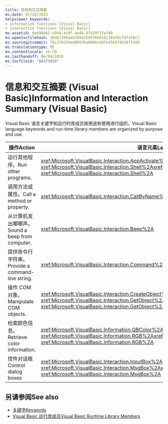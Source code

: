```yaml
---
title: 信息和交互摘要
ms.date: 07/20/2015
helpviewer_keywords:
- information functions [Visual Basic]
- interaction functions [Visual Basic]
ms.assetid: 6e698461-e944-4c0f-ae48-87429f1fe740
ms.openlocfilehash: 36d67789a8d399a359556bb56c30334cf6faf8c7
ms.sourcegitcommit: f8c270376ed905f6a8896ce0fe25b4f4b38ff498
ms.translationtype: MT
ms.contentlocale: zh-CN
ms.lasthandoff: 06/04/2020
ms.locfileid: "84373650"
---
```

# <a name="information-and-interaction-summary-visual-basic"></a><span data-ttu-id="713fb-102">信息和交互摘要 (Visual Basic)</span><span class="sxs-lookup"><span data-stu-id="713fb-102">Information and Interaction Summary (Visual Basic)</span></span>
<span data-ttu-id="713fb-103">Visual Basic 语言关键字和运行时库成员按用途和使用进行组织。</span><span class="sxs-lookup"><span data-stu-id="713fb-103">Visual Basic language keywords and run-time library members are organized by purpose and use.</span></span>  
  
|<span data-ttu-id="713fb-104">操作</span><span class="sxs-lookup"><span data-stu-id="713fb-104">Action</span></span>|<span data-ttu-id="713fb-105">语言元素</span><span class="sxs-lookup"><span data-stu-id="713fb-105">Language element</span></span>|  
|------------|----------------------|  
|<span data-ttu-id="713fb-106">运行其他程序。</span><span class="sxs-lookup"><span data-stu-id="713fb-106">Run other programs.</span></span>|<span data-ttu-id="713fb-107"><xref:Microsoft.VisualBasic.Interaction.AppActivate%2A>, <xref:Microsoft.VisualBasic.Interaction.Shell%2A></span><span class="sxs-lookup"><span data-stu-id="713fb-107"><xref:Microsoft.VisualBasic.Interaction.AppActivate%2A>, <xref:Microsoft.VisualBasic.Interaction.Shell%2A></span></span>|  
|<span data-ttu-id="713fb-108">调用方法或属性。</span><span class="sxs-lookup"><span data-stu-id="713fb-108">Call a method or property.</span></span>|<xref:Microsoft.VisualBasic.Interaction.CallByName%2A>|  
|<span data-ttu-id="713fb-109">从计算机发出嘟嘟声。</span><span class="sxs-lookup"><span data-stu-id="713fb-109">Sound a beep from computer.</span></span>|<xref:Microsoft.VisualBasic.Interaction.Beep%2A>|  
|<span data-ttu-id="713fb-110">提供命令行字符串。</span><span class="sxs-lookup"><span data-stu-id="713fb-110">Provide a command-line string.</span></span>|<xref:Microsoft.VisualBasic.Interaction.Command%2A>|  
|<span data-ttu-id="713fb-111">操作 COM 对象。</span><span class="sxs-lookup"><span data-stu-id="713fb-111">Manipulate COM objects.</span></span>|<span data-ttu-id="713fb-112"><xref:Microsoft.VisualBasic.Interaction.CreateObject%2A>, <xref:Microsoft.VisualBasic.Interaction.GetObject%2A></span><span class="sxs-lookup"><span data-stu-id="713fb-112"><xref:Microsoft.VisualBasic.Interaction.CreateObject%2A>, <xref:Microsoft.VisualBasic.Interaction.GetObject%2A></span></span>|  
|<span data-ttu-id="713fb-113">检索颜色信息。</span><span class="sxs-lookup"><span data-stu-id="713fb-113">Retrieve color information.</span></span>|<span data-ttu-id="713fb-114"><xref:Microsoft.VisualBasic.Information.QBColor%2A>, <xref:Microsoft.VisualBasic.Information.RGB%2A></span><span class="sxs-lookup"><span data-stu-id="713fb-114"><xref:Microsoft.VisualBasic.Information.QBColor%2A>, <xref:Microsoft.VisualBasic.Information.RGB%2A></span></span>|  
|<span data-ttu-id="713fb-115">控件对话框</span><span class="sxs-lookup"><span data-stu-id="713fb-115">Control dialog boxes</span></span>|<span data-ttu-id="713fb-116"><xref:Microsoft.VisualBasic.Interaction.InputBox%2A>, <xref:Microsoft.VisualBasic.Interaction.MsgBox%2A></span><span class="sxs-lookup"><span data-stu-id="713fb-116"><xref:Microsoft.VisualBasic.Interaction.InputBox%2A>, <xref:Microsoft.VisualBasic.Interaction.MsgBox%2A></span></span>|  
  
## <a name="see-also"></a><span data-ttu-id="713fb-117">另请参阅</span><span class="sxs-lookup"><span data-stu-id="713fb-117">See also</span></span>

- [<span data-ttu-id="713fb-118">关键字</span><span class="sxs-lookup"><span data-stu-id="713fb-118">Keywords</span></span>](index.md)
- [<span data-ttu-id="713fb-119">Visual Basic 运行库成员</span><span class="sxs-lookup"><span data-stu-id="713fb-119">Visual Basic Runtime Library Members</span></span>](../runtime-library-members.md)

